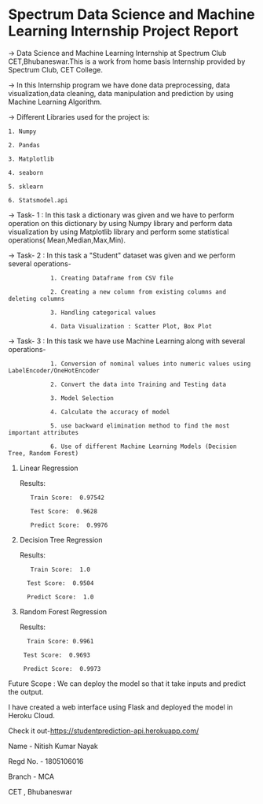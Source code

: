 # Spectrum Data Science and Machine Learning Internship Project Report
-> Data Science and Machine Learning Internship at Spectrum Club CET,Bhubaneswar.This is a work from home basis Internship provided by Spectrum Club, CET College.

-> In this Internship program we have done data preprocessing, data visualization,data cleaning, data manipulation and prediction by using Machine Learning Algorithm.

-> Different Libraries used for the project is:

    1. Numpy
    
    2. Pandas
    
    3. Matplotlib
    
    4. seaborn
    
    5. sklearn
    
    6. Statsmodel.api
   
-> Task- 1   :  In this task a dictionary was given and we have to perform operation on this dictionary by using Numpy library and perform data visualization by using Matplotlib library and perform some statistical operations( Mean,Median,Max,Min).

-> Task- 2   : In this task a "Student" dataset was given and we perform several operations-

                1. Creating Dataframe from CSV file
               
                2. Creating a new column from existing columns and deleting columns
               
                3. Handling categorical values
               
                4. Data Visualization : Scatter Plot, Box Plot
          
-> Task- 3   : In this task we have use  Machine Learning along with several operations-
              
                1. Conversion of nominal values into numeric values using LabelEncoder/OneHotEncoder
                
                2. Convert the data into Training and Testing data
                
                3. Model Selection
                
                4. Calculate the accuracy of model
                
                5. use backward elimination method to find the most important attributes 
                
                6. Use of different Machine Learning Models (Decision Tree, Random Forest)
                
1. Linear Regression

    Results:
    
          Train Score:  0.97542

          Test Score:  0.9628

          Predict Score:  0.9976
    
 2. Decision Tree Regression
     
     Results:
     
           Train Score:  1.0

          Test Score:  0.9504

          Predict Score:  1.0
 
  2. Random Forest Regression
     
     Results:
     
           Train Score: 0.9961

          Test Score:  0.9693

          Predict Score:  0.9973
          
 Future Scope :  We can deploy the model so that it take inputs and predict the output.
 
 
 I have created a web interface using Flask and deployed the model in Heroku Cloud.
 
 Check it out-https://studentprediction-api.herokuapp.com/
    
    
    
    
    
    
Name - Nitish Kumar Nayak

Regd No. - 1805106016

Branch - MCA

CET , Bhubaneswar
    
    
    
    
    
    
    
